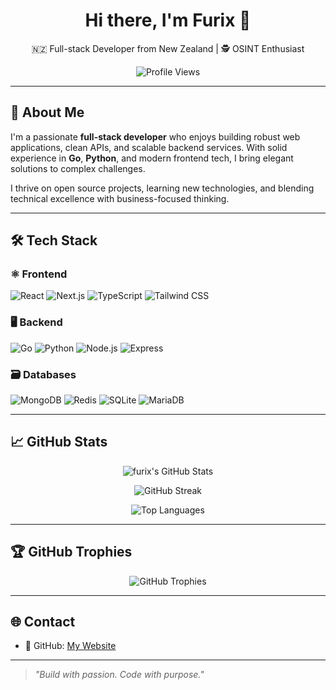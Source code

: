 <h1 align="center">Hi there, I'm Furix 👋</h1>

<p align="center">
  🇳🇿 Full-stack Developer from New Zealand | 🕵️ OSINT Enthusiast  
</p>

<p align="center">
  <img src="https://komarev.com/ghpvc/?username=furix&style=flat-square&color=blue" alt="Profile Views" />
</p>

---

## 🧠 About Me

I'm a passionate **full-stack developer** who enjoys building robust web applications, clean APIs, and scalable backend services. With solid experience in **Go**, **Python**, and modern frontend tech, I bring elegant solutions to complex challenges.

I thrive on open source projects, learning new technologies, and blending technical excellence with business-focused thinking.

---

## 🛠️ Tech Stack

### ⚛️ Frontend
![React](https://img.shields.io/badge/-React-20232A?style=flat&logo=react)
![Next.js](https://img.shields.io/badge/-Next.js-000000?style=flat&logo=next.js)
![TypeScript](https://img.shields.io/badge/-TypeScript-3178C6?style=flat&logo=typescript)
![Tailwind CSS](https://img.shields.io/badge/-TailwindCSS-38B2AC?style=flat&logo=tailwind-css)

### 🖥️ Backend
![Go](https://img.shields.io/badge/-Go-00ADD8?style=flat&logo=go)
![Python](https://img.shields.io/badge/-Python-3776AB?style=flat&logo=python)
![Node.js](https://img.shields.io/badge/-Node.js-339933?style=flat&logo=node.js)
![Express](https://img.shields.io/badge/-Express-000000?style=flat&logo=express)

### 🗃️ Databases
![MongoDB](https://img.shields.io/badge/-MongoDB-47A248?style=flat&logo=mongodb)
![Redis](https://img.shields.io/badge/-Redis-DC382D?style=flat&logo=redis)
![SQLite](https://img.shields.io/badge/-SQLite-003B57?style=flat&logo=sqlite)
![MariaDB](https://img.shields.io/badge/-MariaDB-003545?style=flat&logo=mariadb)

---

## 📈 GitHub Stats

<p align="center">
  <img src="https://github-readme-stats.vercel.app/api?username=furix&show_icons=true&theme=tokyonight&hide_border=true" alt="furix's GitHub Stats" />
</p>

<p align="center">
  <img src="https://github-readme-streak-stats.herokuapp.com/?user=furix&theme=tokyonight&hide_border=true" alt="GitHub Streak" />
</p>

<p align="center">
  <img src="https://github-readme-stats.vercel.app/api/top-langs/?username=furix&layout=compact&theme=tokyonight&hide_border=true" alt="Top Languages" />
</p>

---

## 🏆 GitHub Trophies

<p align="center">
  <img src="https://github-profile-trophy.vercel.app/?username=furix&theme=onedark&no-frame=true&no-bg=true&margin-w=10" alt="GitHub Trophies" />
</p>

---

## 🌐 Contact

- 🔗 GitHub: [My Website](https://pretty.wtf)

---

> _"Build with passion. Code with purpose."_
